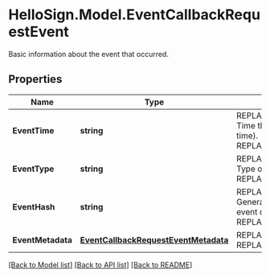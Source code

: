 # HelloSign.Model.EventCallbackRequestEvent
Basic information about the event that occurred.

## Properties

Name | Type | Description | Notes
------------ | ------------- | ------------- | -------------
**EventTime** | **string** | REPLACE_ME_WITH_DESCRIPTION_BEGIN Time the event was created (using Unix time). REPLACE_ME_WITH_DESCRIPTION_END | 
**EventType** | **string** | REPLACE_ME_WITH_DESCRIPTION_BEGIN Type of callback event that was triggered. REPLACE_ME_WITH_DESCRIPTION_END | 
**EventHash** | **string** | REPLACE_ME_WITH_DESCRIPTION_BEGIN Generated hash used to verify source of event data. REPLACE_ME_WITH_DESCRIPTION_END | 
**EventMetadata** | [**EventCallbackRequestEventMetadata**](EventCallbackRequestEventMetadata.md) | REPLACE_ME_WITH_DESCRIPTION_BEGIN  REPLACE_ME_WITH_DESCRIPTION_END | 

[[Back to Model list]](../README.md#documentation-for-models) [[Back to API list]](../README.md#documentation-for-api-endpoints) [[Back to README]](../README.md)

